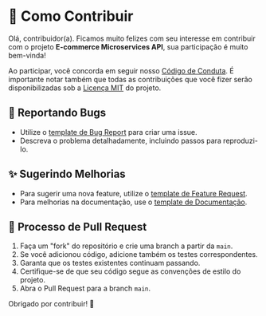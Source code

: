 # 🤝 Como Contribuir

Olá, contribuidor(a). Ficamos muito felizes com seu interesse em contribuir com o projeto **E-commerce Microservices API**, sua participação é muito bem-vinda!

Ao participar, você concorda em seguir nosso [Código de Conduta](./CODE_OF_CONDUCT.md). É importante notar também que todas as contribuições que você fizer serão disponibilizadas sob a [Licença MIT](../LICENSE) do projeto.

## 🐞 Reportando Bugs

- Utilize o [template de Bug Report](https://github.com/heviane/dotnet-lab/issues/new?assignees=&labels=bug&template=bug_report.md&title=%5BBUG%5D+-) para criar uma issue.
- Descreva o problema detalhadamente, incluindo passos para reproduzi-lo.

## ✨ Sugerindo Melhorias

- Para sugerir uma nova feature, utilize o [template de Feature Request](https://github.com/heviane/dotnet-lab/issues/new?assignees=&labels=feature&template=feature_request.md&title=%5BFEATURE%5D+-+).
- Para melhorias na documentação, use o [template de Documentação](https://github.com/heviane/dotnet-lab/issues/new?assignees=&labels=documentation&template=documentation_improvement.md&title=%5BDOCS%5D+-+).

## 🚀 Processo de Pull Request

1. Faça um "fork" do repositório e crie uma branch a partir da `main`.
2. Se você adicionou código, adicione também os testes correspondentes.
3. Garanta que os testes existentes continuam passando.
4. Certifique-se de que seu código segue as convenções de estilo do projeto.
5. Abra o Pull Request para a branch `main`.

Obrigado por contribuir! 💙
